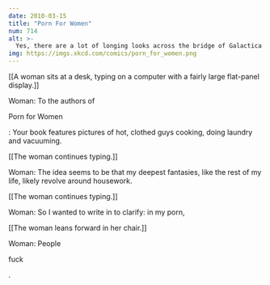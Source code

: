 ```yaml
---
date: 2010-03-15
title: "Porn For Women"
num: 714
alt: >-
  Yes, there are a lot of longing looks across the bridge of Galactica first, but that's beside the point!
img: https://imgs.xkcd.com/comics/porn_for_women.png
---
```

[[A woman sits at a desk, typing on a computer with a fairly large flat-panel display.]]

Woman: To the authors of 

Porn for Women

: Your book features pictures of hot, clothed guys cooking, doing laundry and vacuuming.

[[The woman continues typing.]]

Woman: The idea seems to be that my deepest fantasies, like the rest of my life, likely revolve around housework.

[[The woman continues typing.]]

Woman: So I wanted to write in to clarify:  in my porn,

[[The woman leans forward in her chair.]]

Woman: People 

fuck

.

